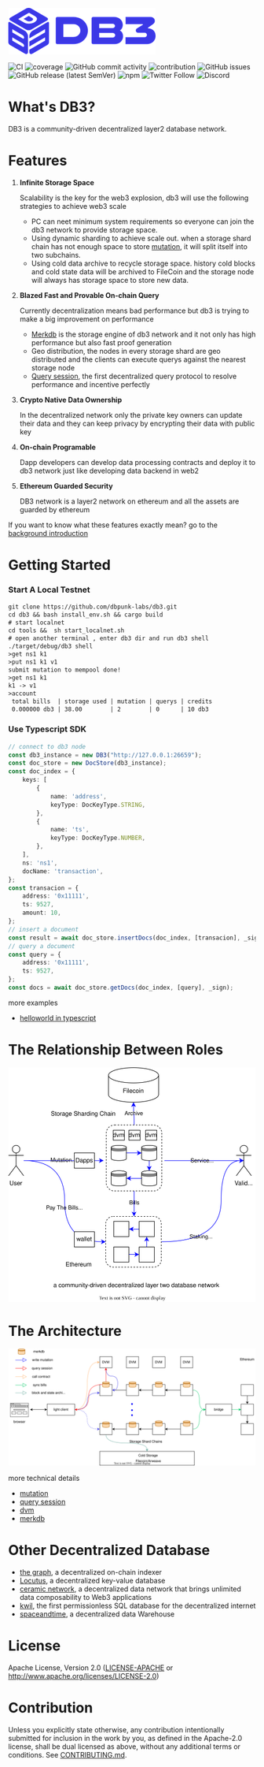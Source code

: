 ![db3_logo](./docs/images/db3_logo.png)

![CI](https://img.shields.io/github/workflow/status/dbpunk-labs/db3/ci?style=flat-square)
![coverage](https://img.shields.io/codecov/c/github/dbpunk-labs/db3?style=flat-square)
![GitHub commit activity](https://img.shields.io/github/commit-activity/w/db3-teams/db3?style=flat-square)
![contribution](https://img.shields.io/github/contributors/dbpunk-labs/db3?style=flat-square)
![GitHub issues](https://img.shields.io/github/issues/db3-teams/db3?style=flat-square)
![GitHub release (latest SemVer)](https://img.shields.io/github/v/release/dbpunk-labs/db3?style=flat-square)
![npm](https://img.shields.io/npm/v/db3js?style=flat-square)
![Twitter Follow](https://img.shields.io/twitter/follow/Db3Network?style=flat-square)
![Discord](https://img.shields.io/discord/1025017851179962408?style=flat-square)

# What's DB3?

DB3 is a community-driven decentralized layer2 database network.

# Features

1. **Infinite Storage Space**

   Scalability is the key for the web3 explosion, db3 will use the following strategies to achieve web3 scale

    * PC can neet minimum system requirements so everyone can join the db3 network to provide storage space.
    * Using dynamic sharding to achieve scale out. when a storage shard chain has not enough space to store [mutation](./docs/mutation.md), it will split itself into two subchains.
    * Using cold data archive to recycle storage space. history cold blocks and cold state data will be archived to FileCoin and the storage node will always has storage space to store new data.

2. **Blazed Fast and Provable On-chain Query**

   Currently decentralization means bad performance but db3 is trying to make a big improvement on performance

	* [Merkdb](https://github.com/dbpunk-labs/db3/issues/100) is the storage engine of db3 network and it not only has high performance but also fast proof generation
	* Geo distribution, the nodes in every storage shard are geo distributed and the clients can execute querys against the nearest storage node
    * [Query session](./docs/query.md), the first decentralized query protocol to resolve performance and incentive perfectly

3. **Crypto Native Data Ownership**

    In the decentralized network only the private key owners can update their data and they can keep privacy by encrypting their data with public key

4. **On-chain Programable**

    Dapp developers can develop data processing contracts and deploy it to db3 network just like developing data backend in web2

5. **Ethereum Guarded Security**

    DB3 network is a layer2 network on ethereum and all the assets are guarded by ethereum

If you want to know what these features exactly mean? go to the [background introduction](./docs/background.md)

# Getting Started

### Start A Local Testnet

```shell
git clone https://github.com/dbpunk-labs/db3.git
cd db3 && bash install_env.sh && cargo build
# start localnet
cd tools &&  sh start_localnet.sh
# open another terminal , enter db3 dir and run db3 shell
./target/debug/db3 shell
>get ns1 k1
>put ns1 k1 v1
submit mutation to mempool done!
>get ns1 k1
k1 -> v1
>account
 total bills  | storage used | mutation | querys | credits
 0.000000 db3 | 38.00        | 2        | 0      | 10 db3
```

### Use Typescript SDK

```typescript
// connect to db3 node
const db3_instance = new DB3("http://127.0.0.1:26659");
const doc_store = new DocStore(db3_instance);
const doc_index = {
    keys: [
        {
            name: 'address',
            keyType: DocKeyType.STRING,
        },
        {
            name: 'ts',
            keyType: DocKeyType.NUMBER,
        },
    ],
    ns: 'ns1',
    docName: 'transaction',
};
const transacion = {
    address: '0x11111',
    ts: 9527,
    amount: 10,
};
// insert a document
const result = await doc_store.insertDocs(doc_index, [transacion], _sign, 1);
// query a document
const query = {
    address: '0x11111',
    ts: 9527,
};
const docs = await doc_store.getDocs(doc_index, [query], _sign);
```

more examples

* [helloworld in typescript](./examples/helloworld)


# The Relationship Between Roles

![relationship](./docs/images/db3-overview.svg)

# The Architecture

![arch](./docs/images/db3-architecture.svg)

more technical details
* [mutation](./docs/mutation.md)
* [query session](./docs/query.md)
* [dvm](./docs/dvm.md)
* [merkdb](https://github.com/dbpunk-labs/db3/issues/100)


# Other Decentralized Database

* [the graph](https://github.com/graphprotocol/graph-node), a decentralized on-chain indexer
* [Locutus](https://github.com/freenet/locutus), a decentralized key-value database
* [ceramic network](https://github.com/ceramicnetwork/ceramic), a decentralized data network that brings unlimited data composability to Web3 applications
* [kwil](https://github.com/kwilteam), the first permissionless SQL database for the decentralized internet
* [spaceandtime](https://www.spaceandtime.io/), a decentralized data Warehouse

# License
Apache License, Version 2.0
   ([LICENSE-APACHE](LICENSE-APACHE) or http://www.apache.org/licenses/LICENSE-2.0)

# Contribution

Unless you explicitly state otherwise, any contribution intentionally submitted
for inclusion in the work by you, as defined in the Apache-2.0 license, shall be
dual licensed as above, without any additional terms or conditions.
See [CONTRIBUTING.md](CONTRIBUTING.md).
